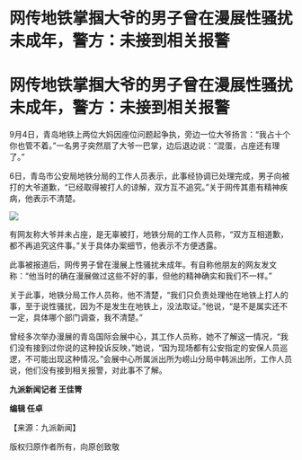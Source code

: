 # 网传地铁掌掴大爷的男子曾在漫展性骚扰未成年，警方：未接到相关报警

# 网传地铁掌掴大爷的男子曾在漫展性骚扰未成年，警方：未接到相关报警

9月4日，青岛地铁上两位大妈因座位问题起争执，旁边一位大爷扬言：“我占十个你也管不着。”一名男子突然扇了大爷一巴掌，边后退边说：“混蛋，占座还有理了。”

6日，青岛市公安局地铁分局的工作人员表示，此事经协调已处理完成，男子向被打的大爷道歉，“已经取得被打人的谅解，双方互不追究。”关于网传其患有精神疾病，他表示不清楚。

![](https://inews.gtimg.com/om_bt/O1bWIOrhRD_5y5ekjmjoYArm46Omlm2TQ_qUOyz2AHSGAAA/1000)

有网友称大爷并未占座，是无辜被打，地铁分局的工作人员称，“双方互相道歉，都不再追究这件事。”关于具体办案细节，他表示不方便透露。

此事被报道后，网传男子曾在漫展上性骚扰未成年。有自称他朋友的网友发文称：“他当时的确在漫展做过这些不好的事，但他的精神确实和我们不一样。”

关于此事，地铁分局工作人员称，他不清楚，“我们只负责处理他在地铁上打人的事，至于说性骚扰，因为不是发生在地铁上，没法取证。”他说，“是不是属实还不一定，具体哪个部门调查，我不清楚。”

曾经多次举办漫展的青岛国际会展中心，其工作人员称，她不了解这一情况，“我们没有接到过你说的这种投诉反映，”她说，“因为现场都有公安指定的安保人员巡逻，不可能出现这种情况。”会展中心所属派出所为崂山分局中韩派出所，工作人员说，他们没有接到相关报警，对此事不了解。

**九派新闻记者 王佳箐**

**编辑 任卓**

【来源：九派新闻】

版权归原作者所有，向原创致敬

